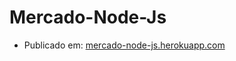# Mercado-Node-Js
 * Publicado em: [mercado-node-js.herokuapp.com](https://mercado-node-js.herokuapp.com/)
